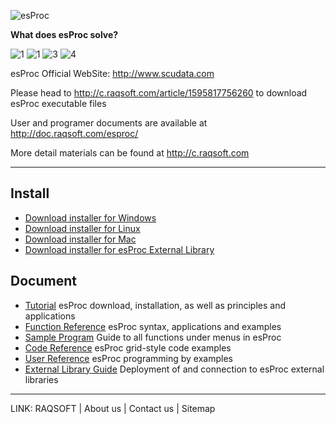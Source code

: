 ![esProc](https://github.com/SPLWare/esProc/blob/master/logo/esProc1.jpg)

 **What does esProc solve?**
 
![1](https://github.com/SPLWare/esProc/blob/master/logo/1.png) ![1](https://github.com/SPLWare/esProc/blob/master/logo/2.png) ![3](https://github.com/SPLWare/esProc/blob/master/logo/3.png) ![4](https://github.com/SPLWare/esProc/blob/master/logo/4.png)


esProc Official WebSite: http://www.scudata.com

Please head to http://c.raqsoft.com/article/1595817756260 to download esProc executable files

User and programer documents are available at http://doc.raqsoft.com/esproc/

More detail materials can be found at http://c.raqsoft.com

-----------------------------------------------------------------------------------------------------------------------

Install
-----------------------------------------------------------------------------------------------------------------------

*   [Download installer for Windows](http://www.raqsoft.com/raqesproc/update/esProc-install-20211104.zip)
*   [Download installer for Linux](http://www.raqsoft.com/raqesproc/update/esProc-20211104_linux.zip)
*   [Download installer for Mac](http://www.raqsoft.com/raqesproc/update/esProc-20211104_mac_en.zip)
*   [Download installer for esProc External Library](http://www.raqsoft.com/raqextlib/update/extlib-20211104.zip)


Document
-----------------------------------------------------------------------------------------------------------------------

*   [Tutorial](http://doc.raqsoft.com/esproc/tutorial/) esProc download, installation, as well as principles and applications
*   [Function Reference](http://doc.raqsoft.com/esproc/func/) esProc syntax, applications and examples
*   [Sample Program](http://doc.raqsoft.com/esproc/spd/) Guide to all functions under menus in esProc
*   [Code Reference](http://doc.raqsoft.com/esproc/coderefer/ ) esProc grid-style code examples
*   [User Reference](http://doc.raqsoft.com/esproc/manual/) esProc programming by examples
*   [External Library Guide](http://doc.raqsoft.com/esproc/ext/) Deployment of and connection to esProc external libraries

-----------------------------------------------------------------------------------------------------------------------
LINK: RAQSOFT | About us | Contact us | Sitemap

